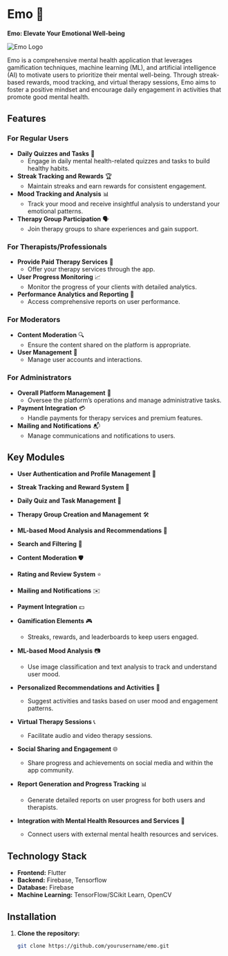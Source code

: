 # Emo 🌟
**Emo: Elevate Your Emotional Well-being**

![Emo Logo](https://www.google.com/url?sa=i&url=https%3A%2F%2Fstock.adobe.com%2Fsearch%2Fimages%3Fk%3Dmental%2Bhealth%2Bflat%2Bdesign&psig=AOvVaw2OQEuxJCxkdSkQnq_c3xmL&ust=1718694148629000&source=images&cd=vfe&opi=89978449&ved=0CBQQjRxqFwoTCJCjuumI4oYDFQAAAAAdAAAAABAQ)

Emo is a comprehensive mental health application that leverages gamification techniques, machine learning (ML), and artificial intelligence (AI) to motivate users to prioritize their mental well-being. Through streak-based rewards, mood tracking, and virtual therapy sessions, Emo aims to foster a positive mindset and encourage daily engagement in activities that promote good mental health.

## Features
### For Regular Users
- **Daily Quizzes and Tasks** 📅
  - Engage in daily mental health-related quizzes and tasks to build healthy habits.
- **Streak Tracking and Rewards** 🏆
  - Maintain streaks and earn rewards for consistent engagement.
- **Mood Tracking and Analysis** 📊
  - Track your mood and receive insightful analysis to understand your emotional patterns.
- **Therapy Group Participation** 🗣️
  - Join therapy groups to share experiences and gain support.

### For Therapists/Professionals
- **Provide Paid Therapy Services** 💼
  - Offer your therapy services through the app.
- **User Progress Monitoring** 📈
  - Monitor the progress of your clients with detailed analytics.
- **Performance Analytics and Reporting** 📑
  - Access comprehensive reports on user performance.

### For Moderators
- **Content Moderation** 🔍
  - Ensure the content shared on the platform is appropriate.
- **User Management** 👥
  - Manage user accounts and interactions.

### For Administrators
- **Overall Platform Management** 🔧
  - Oversee the platform’s operations and manage administrative tasks.
- **Payment Integration** 💳
  - Handle payments for therapy services and premium features.
- **Mailing and Notifications** 📬
  - Manage communications and notifications to users.

## Key Modules
- **User Authentication and Profile Management** 🔑
- **Streak Tracking and Reward System** 🏅
- **Daily Quiz and Task Management** 📆
- **Therapy Group Creation and Management** 🛠️
- **ML-based Mood Analysis and Recommendations** 🤖
- **Search and Filtering** 🔎
- **Content Moderation** 🛡️
- **Rating and Review System** ⭐
- **Mailing and Notifications** ✉️
- **Payment Integration** 💵

- **Gamification Elements** 🎮
  - Streaks, rewards, and leaderboards to keep users engaged.
- **ML-based Mood Analysis** 📷
  - Use image classification and text analysis to track and understand user mood.
- **Personalized Recommendations and Activities** 🧠
  - Suggest activities and tasks based on user mood and engagement patterns.
- **Virtual Therapy Sessions** 📞
  - Facilitate audio and video therapy sessions.
- **Social Sharing and Engagement** 🌐
  - Share progress and achievements on social media and within the app community.
- **Report Generation and Progress Tracking** 📊
  - Generate detailed reports on user progress for both users and therapists.
- **Integration with Mental Health Resources and Services** 🏥
  - Connect users with external mental health resources and services.

## Technology Stack
- **Frontend:** Flutter
- **Backend:** Firebase, Tensorflow
- **Database:** Firebase
- **Machine Learning:** TensorFlow/SCikit Learn, OpenCV

## Installation
1. **Clone the repository:**
   ```bash
   git clone https://github.com/yourusername/emo.git
